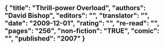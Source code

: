 {
 "title": "Thrill-power Overload",
 "authors": "David Bishop",
 "editors": "",
 "translator": "",
 "date": "2009-12-01",
 "rating": "",
 "re-read": "",
 "pages": "256",
 "non-fiction": "TRUE",
 "comic": "",
 "published": "2007"
}
---

